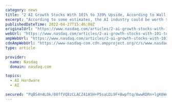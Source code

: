 ```yaml
---
category: news
title: "2 AI Growth Stocks With 101% to 339% Upside, According to Wall Street"
excerpt: "According to some estimates, the AI industry could be worth $1.8 trillion annually by 2030, but that doesn't count the enormous value organizations will unlock by using it -- that number is almost impossible to quantify."
publishedDateTime: 2022-04-27T15:46:00Z
originalUrl: "https://www.nasdaq.com/articles/2-ai-growth-stocks-with-101-to-339-upside-according-to-wall-street"
webUrl: "https://www.nasdaq.com/articles/2-ai-growth-stocks-with-101-to-339-upside-according-to-wall-street"
ampWebUrl: "https://www.nasdaq.com/articles/2-ai-growth-stocks-with-101-to-339-upside-according-to-wall-street?amp"
cdnAmpWebUrl: "https://www-nasdaq-com.cdn.ampproject.org/c/s/www.nasdaq.com/articles/2-ai-growth-stocks-with-101-to-339-upside-according-to-wall-street?amp"
type: article

provider:
  name: Nasdaq
  domain: nasdaq.com

topics:
  - AI Hardware
  - AI

secured: "PqBS4n4LOk/08ffVQ8zCLACZ41A5H+P5saLDi9F+Bwpftq/AwwRDRn+lgK6Wd6Q8tnFQ96FbWsHtgOqreDa2pdbLGOVJa/eN1U1tZT9trryfyz3mQXhNak0aWANGA6sahwbTEs60t9RmEb4THtmcCfKnHkv+Iw9WBOPrQq9cixSlkS8mnVq+3PqV+T4NvYQgjD5z5QN9V9nb8vCG8CiFZpV4MdC4bxEBXECf+r4VaYVrC5XbMuY1yUutwQ/Ji1qckugcbT73UhYTnraZJmZETig7x8gJukLXyfATvEtU7TGIAMNUUziTKkZc1elUxEfr2VqgVJtnmWePmTrsILB69t7aFAQPhp9RciKvZ89WexM=;mrPTuxqfIvpvMUC7j2fp0g=="
---
```


